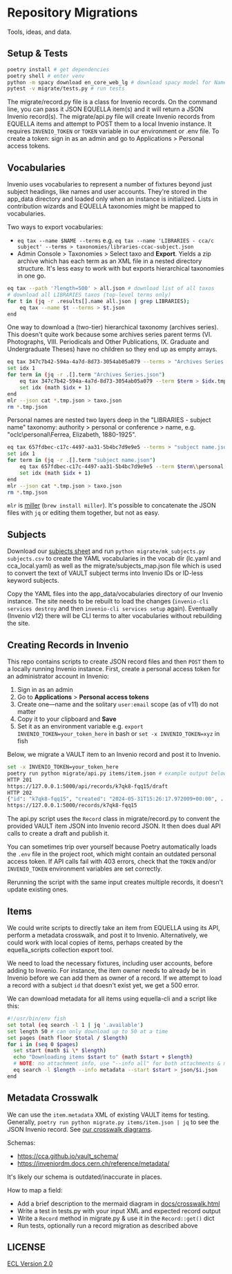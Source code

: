 # Repository Migrations

Tools, ideas, and data.

## Setup & Tests

```sh
poetry install # get dependencies
poetry shell # enter venv
python -m spacy download en_core_web_lg # download spacy model for Named Entity Recognition
pytest -v migrate/tests.py # run tests
```

The migrate/record.py file is a class for Invenio records. On the command line, you can pass it JSON EQUELLA item(s) and it will return a JSON Invenio record(s). The migrate/api.py file will create Invenio records from EQUELLA items and attempt to POST them to a local Invenio instance. It requires `INVENIO_TOKEN` or `TOKEN` variable in our environment or .env file. To create a token: sign in as an admin and go to Applications > Personal access tokens.

## Vocabularies

Invenio uses vocabularies to represent a number of fixtures beyond just subject headings, like names and user accounts. They're stored in the app_data directory and loaded only when an instance is initialized. Lists in contribution wizards and EQUELLA taxonomies might be mapped to vocabularies.

Two ways to export vocabularies:

- `eq tax --name $NAME --terms` e.g. `eq tax --name 'LIBRARIES - cca/c subject' --terms > taxonomies/libraries-ccac-subject.json`
- Admin Console > Taxonomies > Select taxo and **Export**. Yields a zip archive which has each term as an XML file in a nested directory structure. It's less easy to work with but exports hierarchical taxonomies in one go.

```sh
eq tax --path '?length=500' > all.json # download list of all taxos
# download all LIBRARIES taxos (top-level terms only)
for t in (jq -r .results[].name all.json | grep LIBRARIES);
    eq tax --name $t --terms > $t.json
end
```

One way to download a (two-tier) hierarchical taxonomy (archives series). This doesn't quite work because some archives series parent terms (VI. Photographs, VIII. Periodicals and Other Publications, IX. Graduate and Undergraduate Theses) have no children so they end up as empty arrays.

```sh
eq tax 347c7b42-594a-4a7d-8d73-3054ab05a079 --terms > "Archives Series.json"
set idx 1
for term in (jq -r .[].term "Archives Series.json")
    eq tax 347c7b42-594a-4a7d-8d73-3054ab05a079 --term $term > $idx.tmp.json
    set idx (math $idx + 1)
end
mlr --json cat *.tmp.json > taxo.json
rm *.tmp.json
```

Personal names are nested two layers deep in the "LIBRARIES - subject name" taxonomy: authority > personal or conference > name, e.g. "oclc\personal\Ferrea, Elizabeth, 1880-1925".

```sh
eq tax 657fdbec-c17c-4497-aa31-5b4bc7d9e9e5 --terms > "subject name.json"
set idx 1
for term in (jq -r .[].term "subject name.json")
    eq tax 657fdbec-c17c-4497-aa31-5b4bc7d9e9e5 --term $term\\personal > $idx.tmp.json
    set idx (math $idx + 1)
end
mlr --json cat *.tmp.json > taxo.json
rm *.tmp.json
```

`mlr` is [miller](https://miller.readthedocs.io/) (`brew install miller`). It's possible to concatenate the JSON files with `jq` or editing them together, but not as easy.

## Subjects

Download our [subjects sheet](https://docs.google.com/spreadsheets/d/1la_wsFPOkHLjpv4-f3tWwMsCd0_xzuqZ5xp_p1zAAoA/edit#gid=1465207925) and run `python migrate/mk_subjects.py subjects.csv` to create the YAML vocabularies in the vocab dir (lc.yaml and cca_local.yaml) as well as the migrate/subjects_map.json file which is used to convert the text of VAULT subject terms into Invenio IDs or ID-less keyword subjects.

Copy the YAML files into the app_data/vocabularies directory of our Invenio instance. The site needs to be rebuilt to load the changes (`invenio-cli services destroy` and then `invenio-cli services setup` again). Eventually (Invenio v12) there will be CLI terms to alter vocabularies without rebuilding the site.

## Creating Records in Invenio

This repo contains scripts to create JSON record files and then `POST` them to a locally running Invenio instance. First, create a personal access token for an administrator account in Invenio:

1. Sign in as an admin
2. Go to **Applications** > **Personal access tokens**
3. Create one—name and the solitary `user:email` scope (as of v11) do not matter
4. Copy it to your clipboard and **Save**
5. Set it as an environment variable e.g. `export INVENIO_TOKEN=your_token_here` in bash or `set -x INVENIO_TOKEN=xyz` in fish

Below, we migrate a VAULT item to an Invenio record and post it to Invenio.

```sh
set -x INVENIO_TOKEN=your_token_here
poetry run python migrate/api.py items/item.json # example output below
HTTP 201
https://127.0.0.1:5000/api/records/k7qk8-fqq15/draft
HTTP 202
{"id": "k7qk8-fqq15", "created": "2024-05-31T15:26:17.972009+00:00", ...
https://127.0.0.1:5000/records/k7qk8-fqq15
```

The api.py script uses the `Record` class in migrate/record.py to convent the provided VAULT item JSON into Invenio record JSON. It then does dual API calls to create a draft and publish it.

You can sometimes trip over yourself because Poetry automatically loads the `.env` file in the project root, which might contain an outdated personal access token. If API calls fail with 403 errors, check that the `TOKEN` and/or `INVENIO_TOKEN` environment variables are set correctly.

Rerunning the script with the same input creates multiple records, it doesn't update existing ones.

## Items

We could write scripts to directly take an item from EQUELLA using its API, perform a metadata crosswalk, and post it to Invenio. Alternatively, we could work with local copies of items, perhaps created by the equella_scripts collection export tool.

We need to load the necessary fixtures, including user accounts, before adding to Invenio. For instance, the item owner needs to already be in Invenio before we can add them as owner of a record. If we attempt to load a record with a subject `id` that doesn't exist yet, we get a 500 error.

We can download metadata for all items using equella-cli and a script like this:

```sh
#!/usr/bin/env fish
set total (eq search -l 1 | jq '.available')
set length 50 # can only download up to 50 at a time
set pages (math floor $total / $length)
for i in (seq 0 $pages)
  set start (math $i \* $length)
  echo "Downloading items $start to" (math $start + $length)
  # NOTE: no attachment info, use "--info all" for both attachments & metadata
  eq search -l $length --info metadata --start $start > json/$i.json
end

```

## Metadata Crosswalk

We can use the `item.metadata` XML of existing VAULT items for testing. Generally, `poetry run python migrate.py items/item.json | jq` to see the JSON Invenio record. See [our crosswalk diagrams](https://cca.github.io/vault_migration/crosswalk.html).

Schemas:

- https://cca.github.io/vault_schema/
- https://inveniordm.docs.cern.ch/reference/metadata/

It's likely our schema is outdated/inaccurate in places.

How to map a field:

- Add a brief description to the mermaid diagram in [docs/crosswalk.html](docs/crosswalk.html)
- Write a test in tests.py with your input XML and expected record output
- Write a `Record` method in migrate.py & use it in the `Record::get()` dict
- Run tests, optionally run a record migration as described above

## LICENSE

[ECL Version 2.0](https://opensource.org/licenses/ECL-2.0)
